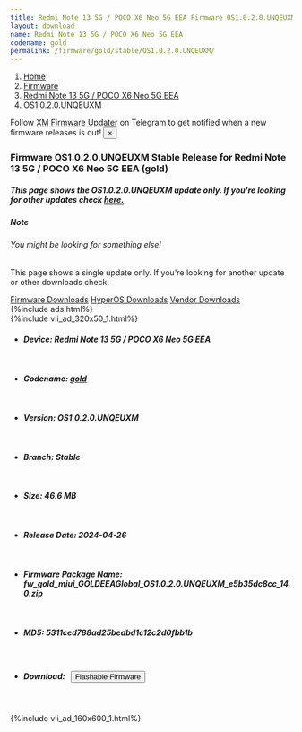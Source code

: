 ```yaml
---
title: Redmi Note 13 5G / POCO X6 Neo 5G EEA Firmware OS1.0.2.0.UNQEUXM Update
layout: download
name: Redmi Note 13 5G / POCO X6 Neo 5G EEA
codename: gold
permalink: /firmware/gold/stable/OS1.0.2.0.UNQEUXM/
---
```

<nav aria-label="breadcrumb">
    <ol class="breadcrumb">
        <li class="breadcrumb-item"><a href="/">Home</a></li>
        <li class="breadcrumb-item"><a href="/firmware/">Firmware</a></li>
        <li class="breadcrumb-item"><a href="/firmware/gold/">Redmi Note 13 5G / POCO X6 Neo 5G EEA</a></li>
        <li class="breadcrumb-item active" aria-current="page">OS1.0.2.0.UNQEUXM</li>
    </ol>
</nav>
<div class="alert alert-primary alert-dismissible fade show" role="alert">
    Follow <a href="https://t.me/XiaomiFirmwareUpdater" class="alert-link">XM Firmware Updater</a> on Telegram to get
    notified when a new firmware releases is out!
    <button type="button" class="close" data-dismiss="alert" aria-label="Close">
        <span aria-hidden="true">&times;</span>
    </button>
</div>
<div class="col-12 mx-auto">
    <h3 class="title bg-light p-2 rounded">Firmware OS1.0.2.0.UNQEUXM Stable Release for Redmi Note 13 5G / POCO X6 Neo 5G EEA (gold)</h3>
    <h5>This page shows the OS1.0.2.0.UNQEUXM update only. If you're looking for other updates check
        <a href="/firmware/gold/">here.</a></h5>
    <div class="card">
        <div class="card-body">
            <h5 class="card-title">Note</h5>
            <h6 class="card-subtitle mb-2 text-muted">You might be looking for something else!</h6>
            <p class="card-text">This page shows a single update only.
                If you're looking for another update or other downloads check:</p>
            <a href="/firmware/" class="card-link">Firmware Downloads</a>
            <a href="/hyperos/" class="card-link">HyperOS Downloads</a>
            <a href="/vendor/" class="card-link">Vendor Downloads</a>
        </div>
    </div>
    {%include ads.html%}
    <div class="row justify-content-center">
        <div class="col-10" id="downloads">
                    <div class="card card-body">
            {%include vli_ad_320x50_1.html%}
            <ul class="list-unstyled">
                <li style="padding-bottom: 10px;">
                    <h5><b>Device: </b>Redmi Note 13 5G / POCO X6 Neo 5G EEA</h5>
                </li>
                <li style="padding-bottom: 10px;">
                    <h5><b>Codename: </b> <a href="/firmware/gold/" target="_blank">gold</a> </h5>
                </li>
                <li style="padding-bottom: 10px;">
                    <h5><b>Version: </b>OS1.0.2.0.UNQEUXM</h5>
                </li>
                <li style="padding-bottom: 10px;">
                    <h5><b>Branch: </b>Stable</h5>
                </li>
                <li style="padding-bottom: 10px;">
                    <h5><b>Size: </b>46.6 MB</h5>
                </li>
                <li style="padding-bottom: 10px;">
                    <h5><b>Release Date: </b>2024-04-26</h5>
                </li>
                <li style="padding-bottom: 10px;">
                    <h5><b>Firmware Package Name: </b><span id="filename" class="text-dark">fw_gold_miui_GOLDEEAGlobal_OS1.0.2.0.UNQEUXM_e5b35dc8cc_14.0.zip</span></h5>
                </li>
                <li style="padding-bottom: 10px;">
                    <h5><b>MD5: </b><span id="md5" class="text-muted">5311ced788ad25bedbd1c12c2d0fbb1b</span></h5>
                </li>
                <li style="padding-bottom: 10px;">
                    <h5><b>Download: </b><button type="button" id="download" class="btn btn-primary"
                    style="margin: 7px;" onclick="redirect('fw_gold_miui_GOLDEEAGlobal_OS1.0.2.0.UNQEUXM_e5b35dc8cc_14.0.zip'); return false;"><i class="fa fa-download"></i> Flashable Firmware</button></h5>
                </li>
            </ul>
        </div>
        </div>
        {%include vli_ad_160x600_1.html%}
    </div>
</div>
